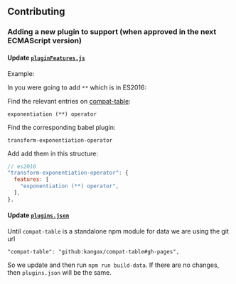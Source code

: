 ## Contributing

### Adding a new plugin to support (when approved in the next ECMAScript version)

#### Update [`pluginFeatures.js`](/data/pluginFeatures.js)

Example:

In you were going to add `**` which is in ES2016:

Find the relevant entries on [compat-table](kangax.github.io/compat-table/):

`exponentiation (**) operator`

Find the corresponding babel plugin: 

`transform-exponentiation-operator`

Add add them in this structure:

```js
// es2016
"transform-exponentiation-operator": {
  features: [
    "exponentiation (**) operator",
  ],
},
 ```
 
#### Update [`plugins.json`](/data/plugins.json)

Until `compat-table` is a standalone npm module for data we are using the git url

`"compat-table": "github:kangax/compat-table#gh-pages",`

So we update and then run `npm run build-data`. If there are no changes, then `plugins.json` will be the same.
